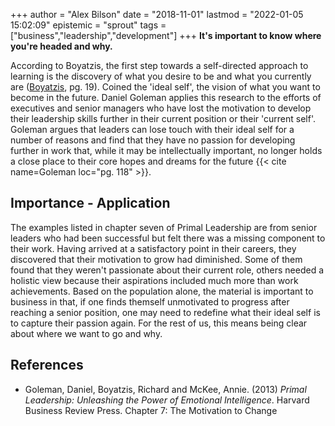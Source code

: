+++
author = "Alex Bilson"
date = "2018-11-01"
lastmod = "2022-01-05 15:02:09"
epistemic = "sprout"
tags = ["business","leadership","development"]
+++
**It's important to know where you're headed and why.**

According to Boyatzis, the first step towards a self-directed approach to learning is the discovery of what you desire to be and what you currently are ([Boyatzis](https://books.google.com/books?id=uJT_Mfgwcr8C&lpg=PA15&ots=cOXyjW_zbQ&dq=boyatzis%20theory%20of%20self%20directed%20learning&lr&pg=PA19#v=onepage&q&f=false), pg. 19).  Coined the 'ideal self', the vision of what you want to become in the future.  Daniel Goleman applies this research to the efforts of executives and senior managers who have lost the motivation to develop their leadership skills further in their current position or their 'current self'.  Goleman argues that leaders can lose touch with their ideal self for a number of reasons and find that they have no passion for developing further in work that, while it may be intellectually important, no longer holds a close place to their core hopes and dreams for the future {{< cite name=Goleman loc="pg. 118" >}}.

## Importance - Application

The examples listed in chapter seven of Primal Leadership are from senior leaders who had been successful but felt there was a missing component to their work.  Having arrived at a satisfactory point in their careers, they discovered that their motivation to grow had diminished.  Some of them found that they weren't passionate about their current role, others needed a holistic view because their aspirations included much more than work achievements.  Based on the population alone, the material is important to business in that, if one finds themself unmotivated to progress after reaching a senior position, one may need to redefine what their ideal self is to capture their passion again.  For the rest of us, this means being clear about where we want to go and why.

## References

- Goleman, Daniel, Boyatzis, Richard and McKee, Annie. (2013) _Primal Leadership: Unleashing the Power of Emotional Intelligence_. Harvard Business Review Press. Chapter 7: The Motivation to Change
